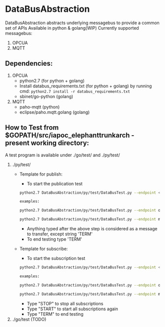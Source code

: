 # DataBusAbstraction
DataBusAbstraction abstracts underlying messagebus to provide a common set of APIs
Available in python & golang(WIP)
Currently supported messagebus:
1. OPCUA
2. MQTT

## Dependencies:
1. OPCUA
   * python2.7 (for python + golang)
   * Install databus_requirements.txt (for python + golang) by running cmd: `python2.7 install -r databus_requirements.txt`
   * sbinet/go-python (golang)
2. MQTT
   * paho-mqtt (python)
   * eclipse/paho.mqtt.golang (golang)

## How to Test from $GOPATH/src/iapoc_elephanttrunkarch - present working directory:
A test program is available under ./go/test/ and ./py/test/
1. ./py/test/
   * Template for publish:
     * To start the publication test
     ```sh
     python2.7 DataBusAbstraction/py/test/DataBusTest.py --endpoint <address> --direction PUB --ns <a name> --topic <list of topics> --msg <Message to send>

     examples:

     python2.7 DataBusAbstraction/py/test/DataBusTest.py --endpoint opcua://0.0.0.0:4840/ --direction PUB --ns streammanager --topic classifier_results --msg TESTMESSAGE

     python2.7 DataBusAbstraction/py/test/DataBusTest.py --endpoint mqtt://localhost:1883/ --direction PUB --ns streammanager --topic classifier_results --msg TESTMESSAGE
     ```
     * Anything typed after the above step is considered as a message to transfer, except string 'TERM'
     * To end testing type 'TERM'

   * Template for subscribe:
     * To start the subscription test
     ```sh
     python2.7 DataBusAbstraction/py/test/DataBusTest.py --endpoint <address> --direction SUB --ns <a name> --topic <list of topics>

     examples:

     python2.7 DataBusAbstraction/py/test/DataBusTest.py --endpoint opcua://localhost:4840/ --direction SUB --ns streammanager --topic classifier_results

     python2.7 DataBusAbstraction/py/test/DataBusTest.py --endpoint mqtt://localhost:1883/ --direction SUB --ns streammanager --topic classifier_results
     ```
     * Type "STOP" to stop all subscriptions
     * Type "START" to start all subscriptions again
     * Type "TERM" to end testing
2. ./go/test (TODO)
